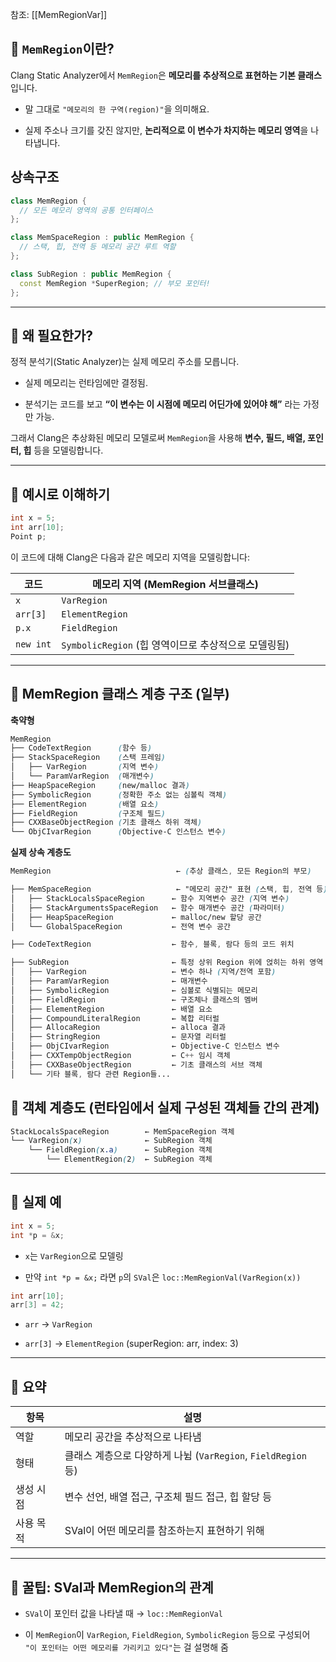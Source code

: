 참조:
[[MemRegionVar]]
## 🔷 `MemRegion`이란?

Clang Static Analyzer에서 `MemRegion`은 **메모리를 추상적으로 표현하는 기본 클래스**입니다.

- 말 그대로 `"메모리의 한 구역(region)"`을 의미해요.
    
- 실제 주소나 크기를 갖진 않지만, **논리적으로 이 변수가 차지하는 메모리 영역**을 나타냅니다.

## 상속구조
```cpp
class MemRegion {
  // 모든 메모리 영역의 공통 인터페이스
};

class MemSpaceRegion : public MemRegion {
  // 스택, 힙, 전역 등 메모리 공간 루트 역할
};

class SubRegion : public MemRegion {
  const MemRegion *SuperRegion; // 부모 포인터!
};
```


---

## 🔷 왜 필요한가?

정적 분석기(Static Analyzer)는 실제 메모리 주소를 모릅니다.

- 실제 메모리는 런타임에만 결정됨.
    
- 분석기는 코드를 보고 **“이 변수는 이 시점에 메모리 어딘가에 있어야 해”** 라는 가정만 가능.
    

그래서 Clang은 추상화된 메모리 모델로써 `MemRegion`을 사용해 **변수, 필드, 배열, 포인터, 힙** 등을 모델링합니다.

---

## 🔷 예시로 이해하기

```cpp
int x = 5;
int arr[10];
Point p;
```

이 코드에 대해 Clang은 다음과 같은 메모리 지역을 모델링합니다:

|코드|메모리 지역 (MemRegion 서브클래스)|
|---|---|
|`x`|`VarRegion`|
|`arr[3]`|`ElementRegion`|
|`p.x`|`FieldRegion`|
|`new int`|`SymbolicRegion` (힙 영역이므로 추상적으로 모델링됨)|

---
## 🔷 MemRegion 클래스 계층 구조 (일부)

**축약형**
```scss
MemRegion
├── CodeTextRegion      (함수 등)
├── StackSpaceRegion    (스택 프레임)
│   ├── VarRegion       (지역 변수)
│   └── ParamVarRegion  (매개변수)
├── HeapSpaceRegion     (new/malloc 결과)
├── SymbolicRegion      (정확한 주소 없는 심볼릭 객체)
├── ElementRegion       (배열 요소)
├── FieldRegion         (구조체 필드)
├── CXXBaseObjectRegion (기초 클래스 하위 객체)
└── ObjCIvarRegion      (Objective-C 인스턴스 변수)
```

**실제 상속 계층도**
```scss
MemRegion                            ← (추상 클래스, 모든 Region의 부모)

├── MemSpaceRegion                   ← "메모리 공간" 표현 (스택, 힙, 전역 등)
│   ├── StackLocalsSpaceRegion      ← 함수 지역변수 공간 (지역 변수)
│   ├── StackArgumentsSpaceRegion   ← 함수 매개변수 공간 (파라미터)
│   ├── HeapSpaceRegion             ← malloc/new 할당 공간
│   └── GlobalSpaceRegion           ← 전역 변수 공간

├── CodeTextRegion                  ← 함수, 블록, 람다 등의 코드 위치

├── SubRegion                       ← 특정 상위 Region 위에 얹히는 하위 영역
│   ├── VarRegion                   ← 변수 하나 (지역/전역 포함)
│   ├── ParamVarRegion              ← 매개변수
│   ├── SymbolicRegion              ← 심볼로 식별되는 메모리
│   ├── FieldRegion                 ← 구조체나 클래스의 멤버
│   ├── ElementRegion               ← 배열 요소
│   ├── CompoundLiteralRegion       ← 복합 리터럴
│   ├── AllocaRegion                ← alloca 결과
│   ├── StringRegion                ← 문자열 리터럴
│   ├── ObjCIvarRegion              ← Objective-C 인스턴스 변수
│   ├── CXXTempObjectRegion         ← C++ 임시 객체
│   ├── CXXBaseObjectRegion         ← 기초 클래스의 서브 객체
│   └── 기타 블록, 람다 관련 Region들...

```


## 🔷 객체 계층도 (런타임에서 실제 구성된 객체들 간의 관계)
```scss
StackLocalsSpaceRegion        ← MemSpaceRegion 객체
└── VarRegion(x)              ← SubRegion 객체
    └── FieldRegion(x.a)      ← SubRegion 객체
        └── ElementRegion(2)  ← SubRegion 객체
```


---
## 🔷 실제 예

```cpp
int x = 5;
int *p = &x;
```

- `x`는 `VarRegion`으로 모델링
    
- 만약 `int *p = &x;` 라면 `p`의 `SVal`은 `loc::MemRegionVal(VarRegion(x))`

```cpp
int arr[10];
arr[3] = 42;
```

- `arr` → `VarRegion`
    
- `arr[3]` → `ElementRegion` (superRegion: arr, index: 3)

---

## 🔷 요약

|항목|설명|
|---|---|
|역할|메모리 공간을 추상적으로 나타냄|
|형태|클래스 계층으로 다양하게 나뉨 (`VarRegion`, `FieldRegion` 등)|
|생성 시점|변수 선언, 배열 접근, 구조체 필드 접근, 힙 할당 등|
|사용 목적|SVal이 어떤 메모리를 참조하는지 표현하기 위해|

---

## 🧠 꿀팁: SVal과 MemRegion의 관계

- `SVal`이 포인터 값을 나타낼 때 → `loc::MemRegionVal`
    
- 이 `MemRegion`이 `VarRegion`, `FieldRegion`, `SymbolicRegion` 등으로 구성되어  
    `"이 포인터는 어떤 메모리를 가리키고 있다"`는 걸 설명해 줌

